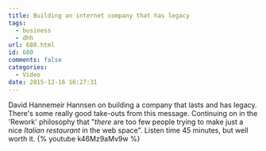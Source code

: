 ```yaml
---
title: Building an internet company that has legacy
tags:
  - business
  - dhh
url: 680.html
id: 680
comments: false
categories:
  - Video
date: 2015-12-16 16:27:31
---
```


David Hannemeir Hannsen on building a company that lasts and has legacy. There's some really good take-outs from this message. Continuing on in the 'Rework' philosophy that "_there_ are too few people trying to make just a nice _Italian restaurant_ in the web space". Listen time 45 minutes, but well worth it. {% youtube k46Mz9aMv9w %}
